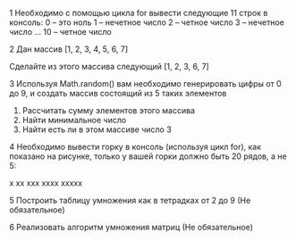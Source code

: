 1
Необходимо с помощью цикла for вывести следующие 11 строк в консоль:
0 – это ноль
1 – нечетное число
2 – четное число
3 – нечетное число
…
10 – четное число

2
Дан массив [1, 2, 3, 4, 5, 6, 7]

Сделайте из этого массива следующий [1, 2, 3, 6, 7]

3
Используя Math.random() вам необходимо генерировать цифры от 0 до 9, и создать массив состоящий из 5 таких элементов
1. Рассчитать сумму элементов этого массива
2. Найти минимальное число
3. Найти есть ли в этом массиве число 3

4
Необходимо вывести горку в консоль (используя цикл for), как показано на
рисунке, только у вашей горки должно быть 20 рядов, а не 5:

x
xx
xxx
xxxx
xxxxx

5
Построить таблицу умножения как в тетрадках от 2 до 9 (Не обязательное)

6
Реализовать алгоритм умножения матриц (Не обязательное)